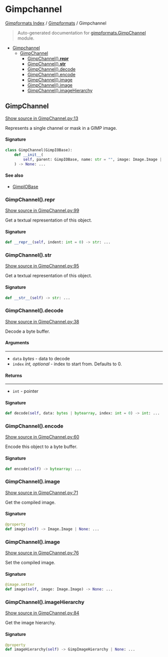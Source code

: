 # Gimpchannel

[Gimpformats Index](../README.md#gimpformats-index) / [Gimpformats](./index.md#gimpformats) / Gimpchannel

> Auto-generated documentation for [gimpformats.GimpChannel](../../../gimpformats/GimpChannel.py) module.

- [Gimpchannel](#gimpchannel)
  - [GimpChannel](#gimpchannel)
    - [GimpChannel().__repr__](#gimpchannel()__repr__)
    - [GimpChannel().__str__](#gimpchannel()__str__)
    - [GimpChannel().decode](#gimpchannel()decode)
    - [GimpChannel().encode](#gimpchannel()encode)
    - [GimpChannel().image](#gimpchannel()image)
    - [GimpChannel().image](#gimpchannel()image-1)
    - [GimpChannel().imageHierarchy](#gimpchannel()imagehierarchy)

## GimpChannel

[Show source in GimpChannel.py:13](../../../gimpformats/GimpChannel.py#L13)

Represents a single channel or mask in a GIMP image.

#### Signature

```python
class GimpChannel(GimpIOBase):
    def __init__(
        self, parent: GimpIOBase, name: str = "", image: Image.Image | None = None
    ) -> None: ...
```

#### See also

- [GimpIOBase](./GimpIOBase.md#gimpiobase)

### GimpChannel().__repr__

[Show source in GimpChannel.py:99](../../../gimpformats/GimpChannel.py#L99)

Get a textual representation of this object.

#### Signature

```python
def __repr__(self, indent: int = 0) -> str: ...
```

### GimpChannel().__str__

[Show source in GimpChannel.py:95](../../../gimpformats/GimpChannel.py#L95)

Get a textual representation of this object.

#### Signature

```python
def __str__(self) -> str: ...
```

### GimpChannel().decode

[Show source in GimpChannel.py:38](../../../gimpformats/GimpChannel.py#L38)

Decode a byte buffer.

#### Arguments

----
 - `data` *bytes* - data to decode
 - `index` *int, optional* - index to start from. Defaults to 0.

#### Returns

-------
 - `int` - pointer

#### Signature

```python
def decode(self, data: bytes | bytearray, index: int = 0) -> int: ...
```

### GimpChannel().encode

[Show source in GimpChannel.py:60](../../../gimpformats/GimpChannel.py#L60)

Encode this object to a byte buffer.

#### Signature

```python
def encode(self) -> bytearray: ...
```

### GimpChannel().image

[Show source in GimpChannel.py:71](../../../gimpformats/GimpChannel.py#L71)

Get the compiled image.

#### Signature

```python
@property
def image(self) -> Image.Image | None: ...
```

### GimpChannel().image

[Show source in GimpChannel.py:76](../../../gimpformats/GimpChannel.py#L76)

Set the compiled image.

#### Signature

```python
@image.setter
def image(self, image: Image.Image) -> None: ...
```

### GimpChannel().imageHierarchy

[Show source in GimpChannel.py:84](../../../gimpformats/GimpChannel.py#L84)

Get the image hierarchy.

#### Signature

```python
@property
def imageHierarchy(self) -> GimpImageHierarchy | None: ...
```